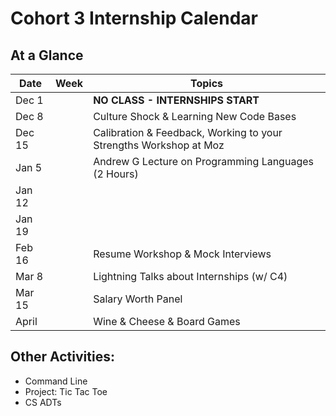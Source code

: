 # Cohort 3 Internship Calendar

## At a Glance

Date    | Week                                | Topics
--------|-------------------------------------|-----------------------------
Dec 1   |   | **NO CLASS - INTERNSHIPS START**
Dec 8   |   | Culture Shock & Learning New Code Bases
Dec 15  |   | Calibration & Feedback, Working to your Strengths Workshop at Moz
Jan 5   |   | Andrew G Lecture on Programming Languages (2 Hours)  
Jan 12  |   |
Jan 19  |   |
Feb 16  |   | Resume Workshop & Mock Interviews
Mar 8   |   | Lightning Talks about Internships (w/ C4)
Mar 15  |   | Salary Worth Panel
April   |   | Wine & Cheese & Board Games

## Other Activities:
- Command Line
- Project: Tic Tac Toe
- CS ADTs
